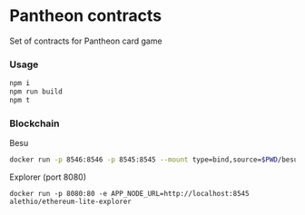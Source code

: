 # Pantheon contracts

Set of contracts for Pantheon card game

### Usage

```sh
npm i
npm run build
npm t
```

### Blockchain

Besu

```sh
docker run -p 8546:8546 -p 8545:8545 --mount type=bind,source=$PWD/besu,target=/var/lib/besu hyperledger/besu:latest --miner-enabled --miner-coinbase fe3b557e8fb62b89f4916b721be55ceb828dbd73 --rpc-ws-enabled --rpc-http-enabled --rpc-http-cors-origins=all --network=dev --data-path=/var/lib/besu
```

Explorer (port 8080)
```shell
docker run -p 8080:80 -e APP_NODE_URL=http://localhost:8545 alethio/ethereum-lite-explorer
```


